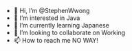 - 👋 Hi, I’m @StephenWwong
- 👀 I’m interested in Java
- 🌱 I’m currently learning Japanese
- 💞️ I’m looking to collaborate on Working
- 📫 How to reach me NO WAY!

<!---
StephenWwong/StephenWwong is a ✨ special ✨ repository because its `README.md` (this file) appears on your GitHub profile.
You can click the Preview link to take a look at your changes.
--->
